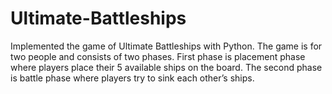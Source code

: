 # Ultimate-Battleships
Implemented the game of Ultimate Battleships with Python. The game is for two people and consists of two phases.
First phase is placement phase where players place their 5 available ships on the board. The second phase is
battle phase where players try to sink each other’s ships.
